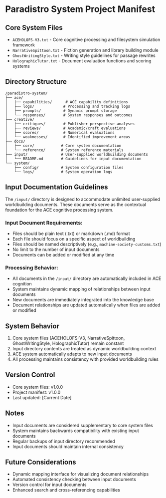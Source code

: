 # Paradistro System Project Manifest

## Core System Files
- `ACEHOLOFS-V3.txt` - Core cognitive processing and filesystem simulation framework
- `NarrativeSpittoon.txt` - Fiction generation and library building module
- `GhostWritingStyle.txt` - Writing style guidelines for passage rewrites
- `HolographicTutor.txt` - Document evaluation functions and scoring systems

## Directory Structure
```
/paradistro-system/
├── ace/
│   ├── capabilities/      # ACE capability definitions
│   ├── logs/             # Processing and tracking logs
│   ├── prompts/          # Dynamic prompt storage
│   └── responses/        # System responses and outcomes
├── creative/
│   ├── critiques/        # Publisher perspective analyses
│   ├── reviews/          # Academic/craft evaluations
│   ├── scores/           # Numerical evaluations
│   └── weaknesses/       # Identified improvement areas
├── docs/
│   ├── core/            # Core system documentation
│   └── reference/       # System reference materials
├── input/               # User-supplied worldbuilding documents
│   └── README.md        # Guidelines for input documentation
└── system/
    ├── config/          # System configuration files
    └── logs/            # System operation logs
```

## Input Documentation Guidelines
The `/input/` directory is designed to accommodate unlimited user-supplied worldbuilding documents. These documents serve as the contextual foundation for the ACE cognitive processing system.

### Input Document Requirements:
- Files should be plain text (.txt) or markdown (.md) format
- Each file should focus on a specific aspect of worldbuilding
- Files should be named descriptively (e.g., `machine-society-customs.txt`)
- No limit to the number of input documents
- Documents can be added or modified at any time

### Processing Behavior:
- All documents in the `/input/` directory are automatically included in ACE cognition
- System maintains dynamic mapping of relationships between input documents
- New documents are immediately integrated into the knowledge base
- Document relationships are updated automatically when files are added or modified

## System Behavior
1. Core system files (ACEHOLOFS-V3, NarrativeSpittoon, GhostWritingStyle, HolographicTutor) remain constant
2. Input directory contents are treated as dynamic worldbuilding context
3. ACE system automatically adapts to new input documents
4. All processing maintains consistency with provided worldbuilding rules

## Version Control
- Core system files: v1.0.0
- Project manifest: v1.0.0
- Last updated: [Current Date]

## Notes
- Input documents are considered supplementary to core system files
- System maintains backwards compatibility with existing input documents
- Regular backups of input directory recommended
- Input documents should maintain internal consistency

## Future Considerations
- Dynamic mapping interface for visualizing document relationships
- Automated consistency checking between input documents
- Version control for input documents
- Enhanced search and cross-referencing capabilities

